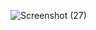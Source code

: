 ![Screenshot (27)](https://github.com/user-attachments/assets/a47715dd-e72e-4e58-a87d-875681fb26b4)
